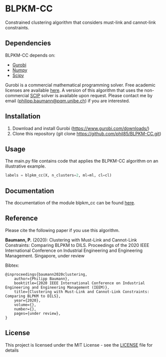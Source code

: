 # BLPKM-CC

Constrained clustering algorithm that considers must-link and cannot-link constraints. 

## Dependencies

BLPKM-CC depends on:
* [Gurobi](https://anaconda.org/Gurobi/gurobi)
* [Numpy](https://anaconda.org/conda-forge/numpy)
* [Scipy](https://anaconda.org/anaconda/scipy)

Gurobi is a commercial mathematical programming solver. Free academic licenses are available [here](https://www.gurobi.com/academia/academic-program-and-licenses/). A version of this algorithm that uses the non-commercial [SCIP](https://www.scipopt.org/) solver is available upon request. Please contact me by email (philipp.baumann@pqm.unibe.ch) if you are interested.

## Installation

1) Download and install Gurobi (https://www.gurobi.com/downloads/)
2) Clone this repository (git clone https://github.com/phil85/BLPKM-CC.git)

## Usage

The main.py file contains code that applies the BLPKM-CC algorithm on an illustrative example.

```python
labels = blpkm_cc(X, n_clusters=2, ml=ml, cl=cl)
```

## Documentation

The documentation of the module blpkm_cc can be found [here](https://phil85.github.io/BLPKM-CC/documentation.html).

## Reference

Please cite the following paper if you use this algorithm.

**Baumann, P.** (2020): Clustering with Must-Link and Cannot-Link Constraints: Comparing BLPKM to DILS. Proceedings of the 2020 IEEE International Conference on Industrial Engineering and Engineering Management. Singapore, under review

Bibtex:
```
@inproceedings{baumann2020clustering,
	author={Philipp Baumann},
	booktitle={2020 IEEE International Conference on Industrial Engineering and Engineering Management (IEEM)},
	title={Clustering with Must-Link and Cannot-Link Constraints: Comparing BLPKM to DILS},
	year={2020},
	volume={},
	number={},
	pages={under review},
}
```

## License

This project is licensed under the MIT License - see the [LICENSE](LICENSE) file for details


